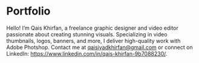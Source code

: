 # Portfolio
Hello! I’m Qais Khirfan, a freelance graphic designer and video editor passionate about creating stunning visuals. Specializing in video thumbnails, logos, banners, and more, I deliver high-quality work with Adobe Photshop. Contact me at qaisiyadkhirfan@gmail.com or connect on LinkedIn: https://www.linkedin.com/in/qais-khirfan-9b7088230/.
